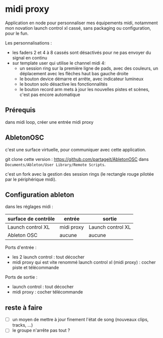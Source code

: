 # midi proxy

Application en node pour personnaliser mes équipements midi, notamment mon novation launch control xl cassé, sans packaging ou configuration, pour le fun.

Les personnalisations :

- les faders 2 et 4 à 8 cassés sont désactivés pour ne pas envoyer du signal en continu
- sur template user qui utilise le channel midi 4:
  - un session ring sur la première ligne de pads, avec des couleurs, un déplacement avec les flèches haut bas gauche droite
  - le bouton device démarre et arrête, avec indicateur lumineux
  - le bouton solo désactive les fonctionnalités
  - le bouton record arm mets à jour les nouvelles pistes et scènes, c'est pas encore automatique

## Prérequis

dans midi loop, créer une entrée midi proxy

## AbletonOSC

c'est une surface virtuelle, pour communiquer avec cette application.

git clone cette version : https://github.com/partageit/AbletonOSC dans `Documents/Ableton/User Library/Remote Scripts`.

c'est un fork avec la gestion des session rings (le rectangle rouge pilotée par le périphérique midi).

## Configuration ableton

dans les réglages midi :

| surface de contrôle | entrée     | sortie            |
|---------------------|------------|-------------------|
| Launch control XL   | midi proxy | Launch control XL |
| Ableton OSC         | aucune     | aucune            |

Ports d'entrée :

- les 2 launch control : tout décocher
- midi proxy qui est vite renommé launch control xl (midi proxy) : cocher piste et télécommande

Ports de sortie :

- launch control : tout décocher
- midi proxy : cocher télécommande

## reste à faire

- [ ] un moyen de mettre à jour finement l'état de song (nouveaux clips, tracks, ...)
- [ ] le groupe n'arrête pas tout ?

